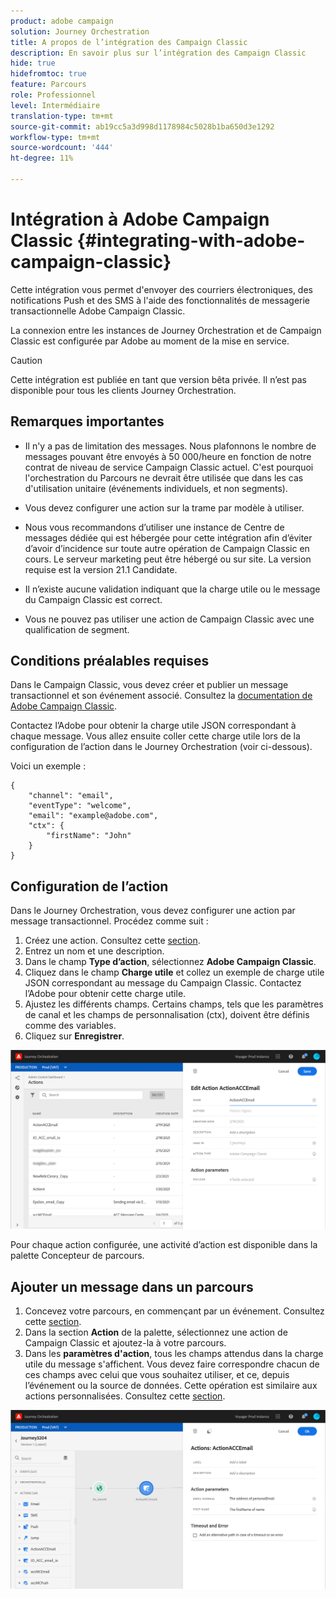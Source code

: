 ```yaml
---
product: adobe campaign
solution: Journey Orchestration
title: A propos de l’intégration des Campaign Classic
description: En savoir plus sur l’intégration des Campaign Classic
hide: true
hidefromtoc: true
feature: Parcours
role: Professionnel
level: Intermédiaire
translation-type: tm+mt
source-git-commit: ab19cc5a3d998d1178984c5028b1ba650d3e1292
workflow-type: tm+mt
source-wordcount: '444'
ht-degree: 11%

---
```



# Intégration à Adobe Campaign Classic {#integrating-with-adobe-campaign-classic}

Cette intégration vous permet d&#39;envoyer des courriers électroniques, des notifications Push et des SMS à l&#39;aide des fonctionnalités de messagerie transactionnelle Adobe Campaign Classic.

La connexion entre les instances de Journey Orchestration et de Campaign Classic est configurée par Adobe au moment de la mise en service.

>[!CAUTION]
>
> Cette intégration est publiée en tant que version bêta privée. Il n’est pas disponible pour tous les clients Journey Orchestration.

## Remarques importantes        

* Il n&#39;y a pas de limitation des messages. Nous plafonnons le nombre de messages pouvant être envoyés à 50 000/heure en fonction de notre contrat de niveau de service Campaign Classic actuel. C&#39;est pourquoi l&#39;orchestration du Parcours ne devrait être utilisée que dans les cas d&#39;utilisation unitaire (événements individuels, et non segments).

* Vous devez configurer une action sur la trame par modèle à utiliser.

* Nous vous recommandons d’utiliser une instance de Centre de messages dédiée qui est hébergée pour cette intégration afin d’éviter d’avoir d’incidence sur toute autre opération de Campaign Classic en cours. Le serveur marketing peut être hébergé ou sur site. La version requise est la version 21.1 Candidate.

* Il n’existe aucune validation indiquant que la charge utile ou le message du Campaign Classic est correct.

* Vous ne pouvez pas utiliser une action de Campaign Classic avec une qualification de segment.

## Conditions préalables requises

Dans le Campaign Classic, vous devez créer et publier un message transactionnel et son événement associé. Consultez la [documentation de Adobe Campaign Classic](https://experienceleague.adobe.com/docs/campaign-classic/using/transactional-messaging/introduction/about-transactional-messaging.html#transactional-messaging).

Contactez l’Adobe pour obtenir la charge utile JSON correspondant à chaque message. Vous allez ensuite coller cette charge utile lors de la configuration de l’action dans le Journey Orchestration (voir ci-dessous).

Voici un exemple :

```
{
    "channel": "email",
    "eventType": "welcome",
    "email": "example@adobe.com",
    "ctx": {
        "firstName": "John"
    }
}
```

## Configuration de l’action

Dans le Journey Orchestration, vous devez configurer une action par message transactionnel. Procédez comme suit :

1. Créez une action. Consultez cette [section](../action/action.md).
1. Entrez un nom et une description.
1. Dans le champ **Type d’action**, sélectionnez **Adobe Campaign Classic**.
1. Cliquez dans le champ **Charge utile** et collez un exemple de charge utile JSON correspondant au message du Campaign Classic. Contactez l’Adobe pour obtenir cette charge utile.
1. Ajustez les différents champs. Certains champs, tels que les paramètres de canal et les champs de personnalisation (ctx), doivent être définis comme des variables.
1. Cliquez sur **Enregistrer**.

![](../assets/accintegration1.png)

Pour chaque action configurée, une activité d’action est disponible dans la palette Concepteur de parcours.

## Ajouter un message dans un parcours

1. Concevez votre parcours, en commençant par un événement. Consultez cette [section](../building-journeys/journey.md).
1. Dans la section **Action** de la palette, sélectionnez une action de Campaign Classic et ajoutez-la à votre parcours.
1. Dans les **paramètres d&#39;action**, tous les champs attendus dans la charge utile du message s&#39;affichent. Vous devez faire correspondre chacun de ces champs avec celui que vous souhaitez utiliser, et ce, depuis l’événement ou la source de données. Cette opération est similaire aux actions personnalisées. Consultez cette [section](../building-journeys/using-custom-actions.md).

![](../assets/accintegration2.png)

